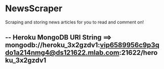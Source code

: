 # NewsScraper

Scraping and storing news articles for you to read and comment on!







-- Heroku MongoDB URI String ==>  mongodb://heroku_3x2gzdv1:vip6589956c9p3qdo1a214nmg4@ds121622.mlab.com:21622/heroku_3x2gzdv1
--